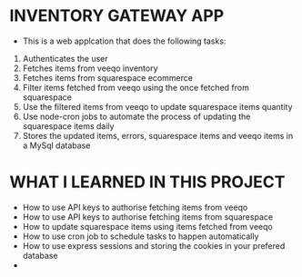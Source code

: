 # INVENTORY GATEWAY APP
- This is a web applcation that does the following tasks:
1. Authenticates the user
2. Fetches items from veeqo inventory
3. Fetches items from squarespace ecommerce
4. Filter items fetched from veeqo using the once fetched from squarespace
5. Use the filtered items from veeqo to update squarespace items quantity
6. Use node-cron jobs to automate the process of updating the squarespace items daily
7. Stores the updated items, errors, squarespace items and veeqo items in a MySql database 

# WHAT I LEARNED IN THIS PROJECT
- How to use API keys to authorise fetching items from veeqo
- How to use API keys to authorise fetching items from squarespace
- How to update squarespace items using items fetched from veeqo
- How to use cron job to schedule tasks to happen automatically
- How to use express sessions and storing the cookies in your prefered database
- 